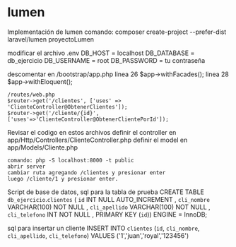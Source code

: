 # lumen
Implementación de lumen
comando: 
		composer create-project --prefer-dist laravel/lumen proyectoLumen
	
modificar el archivo .env
		DB_HOST = localhost
		DB_DATABASE = db_ejercicio
		DB_USERNAME = root
		DB_PASSWORD = tu contraseña
	
descomentar en /bootstrap/app.php 
		linea 26 $app->withFacades();
		linea 28 $app->withEloquent();

	/routes/web.php	
	$router->get('/clientes', ['uses' => 'ClienteController@ObtenerClientes']);
	$router->get('/cliente/{id}', ['uses'=>'ClienteController@ObtenerClientePorId']);
	
Revisar el codigo en estos archivos
	definir el controller en app/Http/Controllers/ClienteController.php
	definir el model en app/Models/Cliente.php
	
	comando: php -S localhost:8000 -t public
	abrir server
	cambiar ruta agregando /clientes y presionar enter
	luego /cliente/1 y presionar enter.
	
Script de base de datos, sql para la tabla de prueba
		CREATE TABLE `db_ejercicio`.`clientes` ( `id` INT NULL AUTO_INCREMENT , `cli_nombre` 
		VARCHAR(100) NOT NULL , `cli_apellido` VARCHAR(100) NOT NULL , `cli_telefono` INT NOT NULL , 
		PRIMARY KEY (`id`)) ENGINE = InnoDB;
	
sql para insertar un cliente
		INSERT INTO `clientes`
			(`id`, `cli_nombre`, `cli_apellido`, `cli_telefono`) 
		VALUES 
			('1','juan','royal','123456')
